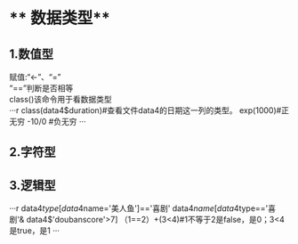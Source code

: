 # ** 数据类型**   
## **1.数值型**    
赋值:“<-”、“=”   
“==”判断是否相等   
class()该命令用于看数据类型   
···r
class(data4$duration)#查看文件data4的日期这一列的类型。
exp(1000)#正无穷
-10/0 #负无穷
···

## **2.字符型**   

## **3.逻辑型**   

···r
data4$type[data4$name='美人鱼']=='喜剧'
data4$name[data4$type=='喜剧'& data4$'doubanscore'>7]
（1==2）+(3<4)#1不等于2是false，是0；3<4是true，是1
···
